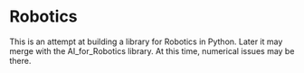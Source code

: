 # Robotics
This is an attempt at building a library for Robotics in Python. Later it may merge with the AI_for_Robotics library. At this time, numerical issues may be there.
